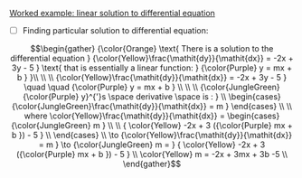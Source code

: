[Worked example: linear solution to differential equation](https://www.khanacademy.org/math/differential-equations/first-order-differential-equations/differential-equations-intro/v/finding-particular-linear-solution-to-differential-equation)


- [ ] Finding particular solution to differential equation:

```math
\begin{gather}
{\color{Orange} \text{ There is a solution to the differential equation } {\color{Yellow}\frac{\mathit{dy}}{\mathit{dx}} = -2x + 3y - 5 } \text{ that is essentially a linear function: } {\color{Purple} y = mx + b } }\\
\\
\\
{\color{Yellow}\frac{\mathit{dy}}{\mathit{dx}} = -2x + 3y - 5 } \quad \quad {\color{Purple} y = mx + b } \\
\\
\\
{\color{JungleGreen}{\color{Purple} y}^{'}s \space derivative \space is : } \\
   \begin{cases}
      {\color{JungleGreen}\frac{\mathit{dy}}{\mathit{dx}} = m }
   \end{cases}
\\
\\
where \color{Yellow}\frac{\mathit{dy}}{\mathit{dx}} = 
   \begin{cases}
    {\color{JungleGreen} m } \\
    \\
    { \color{Yellow} -2x + 3 ({\color{Purple} mx + b }) - 5 } \\
   \end{cases}
\\
\to {\color{Yellow}\frac{\mathit{dy}}{\mathit{dx}} = m } \to {\color{JungleGreen} m = } { \color{Yellow} -2x + 3 ({\color{Purple} mx + b }) - 5 } \\
\color{Yellow} m = -2x + 3mx + 3b -5 \\
\end{gather}
```

